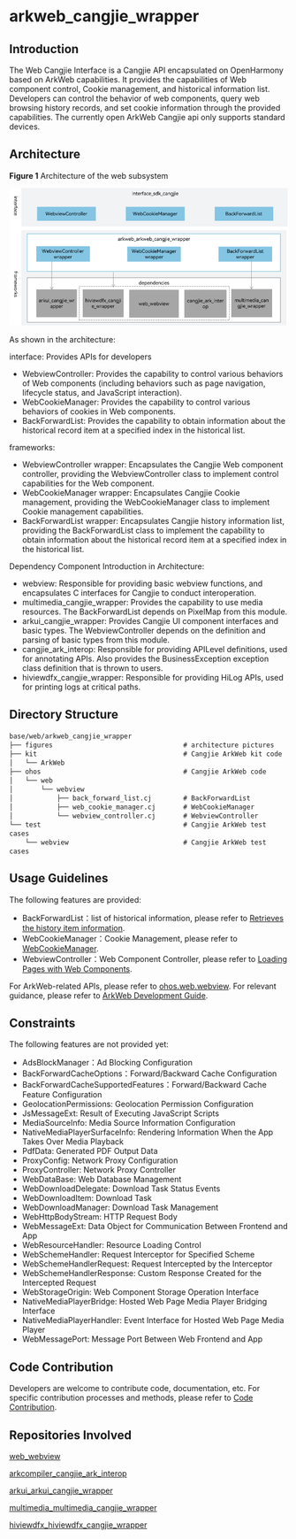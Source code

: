 # arkweb_cangjie_wrapper

## Introduction

The Web Cangjie Interface is a Cangjie API encapsulated on OpenHarmony based on ArkWeb capabilities. It provides the capabilities of Web component control, Cookie management, and historical information list. Developers can control the behavior of web components, query web browsing history records, and set cookie information through the provided capabilities. The currently open ArkWeb Cangjie api only supports standard devices.

## Architecture

**Figure 1** Architecture of the web subsystem

![Architecture of the web subsystem](figures/arkweb_cangjie_wrapper_architecture_en.png)

As shown in the architecture:

interface: Provides APIs for developers

- WebviewController: Provides the capability to control various behaviors of Web components (including behaviors such as page navigation, lifecycle status, and JavaScript interaction).
- WebCookieManager: Provides the capability to control various behaviors of cookies in Web components.
- BackForwardList: Provides the capability to obtain information about the historical record item at a specified index in the historical list.

frameworks:

- WebviewController wrapper: Encapsulates the Cangjie Web component controller, providing the WebviewController class to implement control capabilities for the Web component.
- WebCookieManager wrapper: Encapsulates Cangjie Cookie management, providing the WebCookieManager class to implement Cookie management capabilities.
- BackForwardList wrapper: Encapsulates Cangjie history information list, providing the BackForwardList class to implement the capability to obtain information about the historical record item at a specified index in the historical list.

Dependency Component Introduction in Architecture:

- webview: Responsible for providing basic webview functions, and encapsulates C interfaces for Cangjie to conduct interoperation.
- multimedia_cangjie_wrapper: Provides the capability to use media resources. The BackForwardList depends on PixelMap from this module.
- arkui_cangjie_wrapper: Provides Cangjie UI component interfaces and basic types. The WebviewController depends on the definition and parsing of basic types from this module.
- cangjie_ark_interop: Responsible for providing APILevel definitions, used for annotating APIs. Also provides the BusinessException exception class definition that is thrown to users.
- hiviewdfx_cangjie_wrapper: Responsible for providing HiLog APIs, used for printing logs at critical paths.

## Directory Structure

```
base/web/arkweb_cangjie_wrapper
├── figures                                 # architecture pictures
├── kit                                     # Cangjie ArkWeb kit code
│   └── ArkWeb
├── ohos                                    # Cangjie ArkWeb code
│   └── web
│       └── webview
│           ├── back_forward_list.cj        # BackForwardList
│           ├── web_cookie_manager.cj       # WebCookieManager
│           └── webview_controller.cj       # WebviewController
└── test                                    # Cangjie ArkWeb test cases
    └── webview                             # Cangjie ArkWeb test cases
```
## Usage Guidelines

The following features are provided:

  - BackForwardList：list of historical information, please refer to [Retrieves the history item information](https://gitcode.com/openharmony-sig/arkcompiler_cangjie_ark_interop/blob/master/doc/API_Reference/source_en/apis/ArkWeb/cj-apis-webview.md#func-getitematindexint32).
  - WebCookieManager：Cookie Management, please refer to [WebCookieManager](https://gitcode.com/openharmony-sig/arkcompiler_cangjie_ark_interop/blob/master/doc/API_Reference/source_en/apis/ArkWeb/cj-apis-webview.md#class-webcookiemanager).
  - WebviewController：Web Component Controller, please refer to [Loading Pages with Web Components](https://gitcode.com/openharmony-sig/arkcompiler_cangjie_ark_interop/blob/master/doc/Dev_Guide/source_en/web/cj-web-page-loading-with-web-components.md).


For ArkWeb-related APIs, please refer to [ohos.web.webview](https://gitcode.com/openharmony-sig/arkcompiler_cangjie_ark_interop/blob/master/doc/API_Reference/source_en/apis/ArkWeb/cj-apis-webview.md). For relevant guidance, please refer to [ArkWeb Development Guide](https://gitcode.com/openharmony-sig/arkcompiler_cangjie_ark_interop/blob/master/doc/Dev_Guide/source_en/web/cj-web-component-overview.md).

## Constraints

The following features are not provided yet:

  - AdsBlockManager：Ad Blocking Configuration
  - BackForwardCacheOptions：Forward/Backward Cache Configuration
  - BackForwardCacheSupportedFeatures：Forward/Backward Cache Feature Configuration
  - GeolocationPermissions: Geolocation Permission Configuration
  - JsMessageExt: Result of Executing JavaScript Scripts
  - MediaSourceInfo: Media Source Information Configuration
  - NativeMediaPlayerSurfaceInfo: Rendering Information When the App Takes Over Media Playback
  - PdfData: Generated PDF Output Data
  - ProxyConfig: Network Proxy Configuration
  - ProxyController: Network Proxy Controller
  - WebDataBase: Web Database Management
  - WebDownloadDelegate: Download Task Status Events
  - WebDownloadItem: Download Task
  - WebDownloadManager: Download Task Management
  - WebHttpBodyStream: HTTP Request Body
  - WebMessageExt: Data Object for Communication Between Frontend and App
  - WebResourceHandler: Resource Loading Control
  - WebSchemeHandler: Request Interceptor for Specified Scheme
  - WebSchemeHandlerRequest: Request Intercepted by the Interceptor
  - WebSchemeHandlerResponse: Custom Response Created for the Intercepted Request
  - WebStorageOrigin: Web Component Storage Operation Interface
  - NativeMediaPlayerBridge: Hosted Web Page Media Player Bridging Interface
  - NativeMediaPlayerHandler: Event Interface for Hosted Web Page Media Player
  - WebMessagePort: Message Port Between Web Frontend and App

## Code Contribution

Developers are welcome to contribute code, documentation, etc. For specific contribution processes and methods, please refer to [Code Contribution](https://gitcode.com/openharmony/docs/blob/master/en/contribute/code-contribution.md).

## Repositories Involved

[web_webview](https://gitcode.com/openharmony/web_webview)

[arkcompiler_cangjie_ark_interop](https://gitcode.com/openharmony-sig/arkcompiler_cangjie_ark_interop)

[arkui_arkui_cangjie_wrapper](https://gitcode.com/openharmony-sig/arkui_arkui_cangjie_wrapper)

[multimedia_multimedia_cangjie_wrapper](https://gitcode.com/openharmony-sig/multimedia_multimedia_cangjie_wrapper)

[hiviewdfx_hiviewdfx_cangjie_wrapper](https://gitcode.com/openharmony-sig/hiviewdfx_hiviewdfx_cangjie_wrapper)
